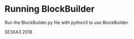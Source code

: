 # Running BlockBuilder 

Run the BlockBuilder.py file with python3 to use BlockBuilder.



SE3XA3 2018
